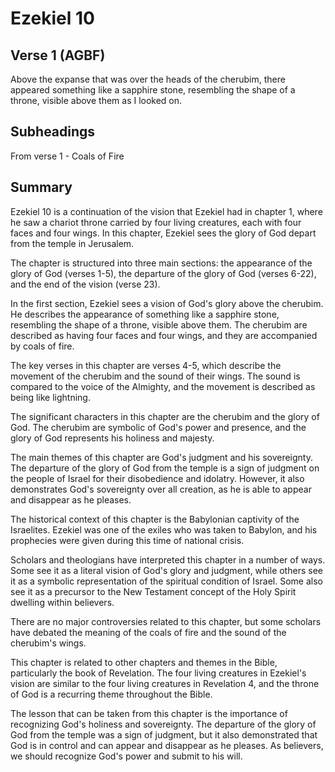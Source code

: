 # Ezekiel 10

## Verse 1 (AGBF)

Above the expanse that was over the heads of the cherubim, there appeared something like a sapphire stone, resembling the shape of a throne, visible above them as I looked on.

## Subheadings

From verse 1 - Coals of Fire

## Summary

Ezekiel 10 is a continuation of the vision that Ezekiel had in chapter 1, where he saw a chariot throne carried by four living creatures, each with four faces and four wings. In this chapter, Ezekiel sees the glory of God depart from the temple in Jerusalem.

The chapter is structured into three main sections: the appearance of the glory of God (verses 1-5), the departure of the glory of God (verses 6-22), and the end of the vision (verse 23).

In the first section, Ezekiel sees a vision of God's glory above the cherubim. He describes the appearance of something like a sapphire stone, resembling the shape of a throne, visible above them. The cherubim are described as having four faces and four wings, and they are accompanied by coals of fire.

The key verses in this chapter are verses 4-5, which describe the movement of the cherubim and the sound of their wings. The sound is compared to the voice of the Almighty, and the movement is described as being like lightning.

The significant characters in this chapter are the cherubim and the glory of God. The cherubim are symbolic of God's power and presence, and the glory of God represents his holiness and majesty.

The main themes of this chapter are God's judgment and his sovereignty. The departure of the glory of God from the temple is a sign of judgment on the people of Israel for their disobedience and idolatry. However, it also demonstrates God's sovereignty over all creation, as he is able to appear and disappear as he pleases.

The historical context of this chapter is the Babylonian captivity of the Israelites. Ezekiel was one of the exiles who was taken to Babylon, and his prophecies were given during this time of national crisis.

Scholars and theologians have interpreted this chapter in a number of ways. Some see it as a literal vision of God's glory and judgment, while others see it as a symbolic representation of the spiritual condition of Israel. Some also see it as a precursor to the New Testament concept of the Holy Spirit dwelling within believers.

There are no major controversies related to this chapter, but some scholars have debated the meaning of the coals of fire and the sound of the cherubim's wings.

This chapter is related to other chapters and themes in the Bible, particularly the book of Revelation. The four living creatures in Ezekiel's vision are similar to the four living creatures in Revelation 4, and the throne of God is a recurring theme throughout the Bible.

The lesson that can be taken from this chapter is the importance of recognizing God's holiness and sovereignty. The departure of the glory of God from the temple was a sign of judgment, but it also demonstrated that God is in control and can appear and disappear as he pleases. As believers, we should recognize God's power and submit to his will.